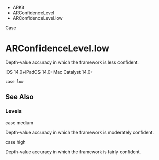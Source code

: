 

- ARKit
- ARConfidenceLevel
-  ARConfidenceLevel.low 

Case

# ARConfidenceLevel.low

Depth-value accuracy in which the framework is less confident.

iOS 14.0+iPadOS 14.0+Mac Catalyst 14.0+

``` source
case low
```

## See Also

### Levels

case medium

Depth-value accuracy in which the framework is moderately confident.

case high

Depth-value accuracy in which the framework is fairly confident.

